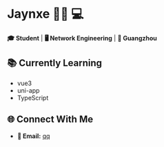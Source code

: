 # Jaynxe 👨‍🎓 💻

**🎓 Student** | **🖥️ Network Engineering** | **📍 Guangzhou**

## 📚 Currently Learning
- vue3
- uni-app
- TypeScript

## 🌐 Connect With Me
- **📧 Email:** [qq](mailto:2742665196@qq.com)

